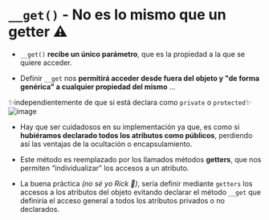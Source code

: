 # `__get()` - No es lo mismo que un getter ⚠️

- `__get()` __recibe un único parámetro__, que es la propiedad a la que se quiere acceder.

- Definir `__get` nos __permitirá acceder desde fuera del objeto y "de forma genérica" a cualquier propiedad del mismo__ ...

✨independientemente de que si está declara como `private` o `protected`✨
![image](https://github.com/user-attachments/assets/5cdbbc5f-f4b0-4fb7-82ef-51a187cf185f)


- Hay que ser cuidadosos en su implementación ya que, es como si __hubiéramos declarado todos los atributos como públicos__, perdiendo así las ventajas de la ocultación o encapsulamiento.
  
- Este método es reemplazado por los llamados métodos __getters__, que nos permiten “individualizar” los accesos a un atributo.

- La buena práctica *(no sé yo Rick 🤨)*, sería definir mediante `getters` los accesos a los atributos del objeto evitando declarar el método `__get` que definiría el acceso general a todos los atributos privados o no declarados.
